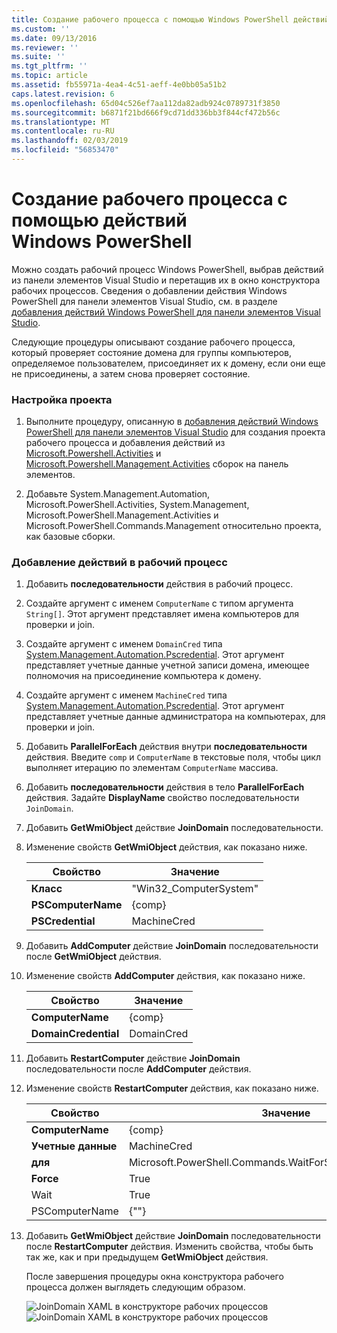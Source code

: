 ```yaml
---
title: Создание рабочего процесса с помощью Windows PowerShell действий | Документация Майкрософт
ms.custom: ''
ms.date: 09/13/2016
ms.reviewer: ''
ms.suite: ''
ms.tgt_pltfrm: ''
ms.topic: article
ms.assetid: fb55971a-4ea4-4c51-aeff-4e0bb05a51b2
caps.latest.revision: 6
ms.openlocfilehash: 65d04c526ef7aa112da82adb924c0789731f3850
ms.sourcegitcommit: b6871f21bd666f9cd71dd336bb3f844cf472b56c
ms.translationtype: MT
ms.contentlocale: ru-RU
ms.lasthandoff: 02/03/2019
ms.locfileid: "56853470"
---
```

# <a name="creating-a-workflow-with-windows-powershell-activities"></a>Создание рабочего процесса с помощью действий Windows PowerShell

Можно создать рабочий процесс Windows PowerShell, выбрав действий из панели элементов Visual Studio и перетащив их в окно конструктора рабочих процессов. Сведения о добавлении действия Windows PowerShell для панели элементов Visual Studio, см. в разделе [добавления действий Windows PowerShell для панели элементов Visual Studio](./adding-windows-powershell-activities-to-the-visual-studio-toolbox.md).

Следующие процедуры описывают создание рабочего процесса, который проверяет состояние домена для группы компьютеров, определяемое пользователем, присоединяет их к домену, если они еще не присоединены, а затем снова проверяет состояние.

### <a name="setting-up-the-project"></a>Настройка проекта

1. Выполните процедуру, описанную в [добавления действий Windows PowerShell для панели элементов Visual Studio](./adding-windows-powershell-activities-to-the-visual-studio-toolbox.md) для создания проекта рабочего процесса и добавления действий из [Microsoft.Powershell.Activities](/dotnet/api/Microsoft.PowerShell.Activities) и [ Microsoft.Powershell.Management.Activities](/dotnet/api/Microsoft.PowerShell.Management.Activities) сборок на панель элементов.

2. Добавьте System.Management.Automation, Microsoft.PowerShell.Activities, System.Management, Microsoft.PowerShell.Management.Activities и Microsoft.PowerShell.Commands.Management относительно проекта, как базовые сборки.

### <a name="adding-activities-to-the-workflow"></a>Добавление действий в рабочий процесс

1. Добавить **последовательности** действия в рабочий процесс.

2. Создайте аргумент с именем `ComputerName` с типом аргумента `String[]`. Этот аргумент представляет имена компьютеров для проверки и join.

3. Создайте аргумент с именем `DomainCred` типа [System.Management.Automation.Pscredential](/dotnet/api/System.Management.Automation.PSCredential). Этот аргумент представляет учетные данные учетной записи домена, имеющее полномочия на присоединение компьютера к домену.

4. Создайте аргумент с именем `MachineCred` типа [System.Management.Automation.Pscredential](/dotnet/api/System.Management.Automation.PSCredential). Этот аргумент представляет учетные данные администратора на компьютерах, для проверки и join.

5. Добавить **ParallelForEach** действия внутри **последовательности** действия. Введите `comp` и `ComputerName` в текстовые поля, чтобы цикл выполняет итерацию по элементам `ComputerName` массива.

6. Добавить **последовательности** действия в тело **ParallelForEach** действия. Задайте **DisplayName** свойство последовательности `JoinDomain`.

7. Добавить **GetWmiObject** действие **JoinDomain** последовательности.

8. Изменение свойств **GetWmiObject** действия, как показано ниже.

   |Свойство|Значение|
   |--------------|-----------|
   |**Класс**|"Win32_ComputerSystem"|
   |**PSComputerName**|{comp}|
   |**PSCredential**|MachineCred|

9. Добавить **AddComputer** действие **JoinDomain** последовательности после **GetWmiObject** действия.

10. Изменение свойств **AddComputer** действия, как показано ниже.

    |Свойство|Значение|
    |--------------|-----------|
    |**ComputerName**|{comp}|
    |**DomainCredential**|DomainCred|

11. Добавить **RestartComputer** действие **JoinDomain** последовательности после **AddComputer** действия.

12. Изменение свойств **RestartComputer** действия, как показано ниже.

    |Свойство|Значение|
    |--------------|-----------|
    |**ComputerName**|{comp}|
    |**Учетные данные**|MachineCred|
    |**для**|Microsoft.PowerShell.Commands.WaitForServiceTypes.PowerShell|
    |**Force**|True|
    |Wait|True|
    |PSComputerName|{""}|

13. Добавить **GetWmiObject** действие **JoinDomain** последовательности после **RestartComputer** действия. Изменить свойства, чтобы быть так же, как и при предыдущем **GetWmiObject** действия.

    После завершения процедуры окна конструктора рабочего процесса должен выглядеть следующим образом.

    ![JoinDomain XAML в конструкторе рабочих процессов](../media/joindomainworkflow.png)
    ![JoinDomain XAML в конструкторе рабочих процессов](../media/joindomainworkflow.png "JoinDomainWorkflow")